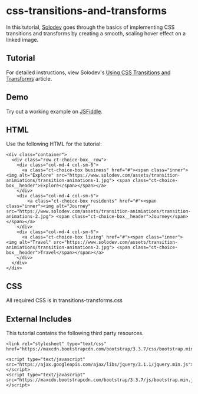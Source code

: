 # css-transitions-and-transforms
In this tutorial, [Solodev](https://www.solodev.com/) goes through the basics of implementing CSS transitions and transforms by creating a smooth, scaling hover effect on a linked image. 

## Tutorial

For detailed instructions, view Solodev's [Using CSS Transitions and Transforms](https://www.solodev.com/blog/web-design/using-css-transitions-and-transforms.stml) article.

## Demo

Try out a working example on [JSFiddle](https://jsfiddle.net/solodev/w0zgu7qL/).

## HTML

Use the following HTML for the tutorial:

```
<div class="container">
  <div class="row ct-choice-box__row">
    <div class="col-md-4 col-sm-6">
      <a class="ct-choice-box business" href="#"><span class="inner"><img alt="Explore" src="https://www.solodev.com/assets/transition-animiations/transition-animations-1.jpg"> <span class="ct-choice-box__header">Explore</span></span></a>
	</div>
	<div class="col-md-4 col-sm-6">
		<a class="ct-choice-box residents" href="#"><span class="inner"><img alt="Journey" src="https://www.solodev.com/assets/transition-animiations/transition-animations-2.jpg"> <span class="ct-choice-box__header">Journey</span></span></a>
	</div>
	<div class="col-md-4 col-sm-6">
	  <a class="ct-choice-box living" href="#"><span class="inner"><img alt="Travel" src="https://www.solodev.com/assets/transition-animiations/transition-animations-3.jpg"> <span class="ct-choice-box__header">Travel</span></span></a>
	</div>
  </div>
</div>
```

## CSS

All required CSS is in transitions-transforms.css


## External Includes

This tutorial contains the following third party resources.

```
<link rel="stylesheet" type="text/css" href="https://maxcdn.bootstrapcdn.com/bootstrap/3.3.7/css/bootstrap.min.css">

<script type="text/javascript" src="https://ajax.googleapis.com/ajax/libs/jquery/3.1.1/jquery.min.js"></script>
<script type="text/javascript" src="https://maxcdn.bootstrapcdn.com/bootstrap/3.3.7/js/bootstrap.min.js"></script>
```
